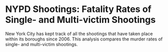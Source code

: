 # NYPD Shootings: Fatality Rates of Single- and Multi-victim Shootings

New York City has kept track of all the shootings that have taken place within its boroughs since 2006. This analysis compares the murder rates of single- and multi-victim shootings.